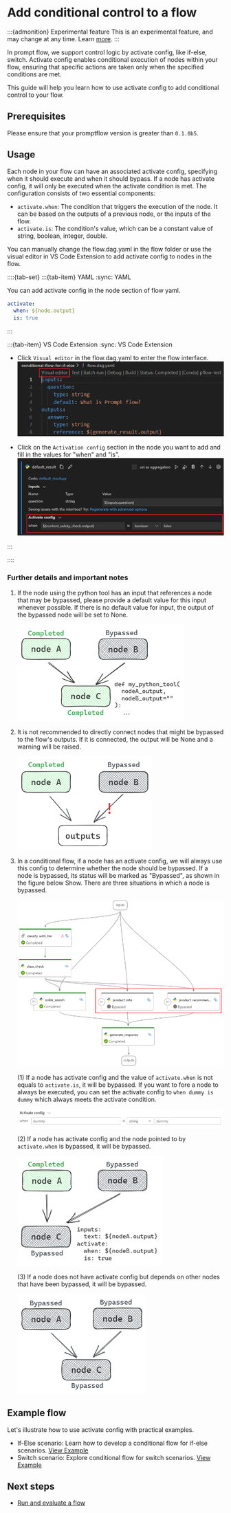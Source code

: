 # Add conditional control to a flow

:::{admonition} Experimental feature
This is an experimental feature, and may change at any time. Learn [more](../faq.md#stable-vs-experimental).
:::

In prompt flow, we support control logic by activate config, like if-else, switch. Activate config enables conditional execution of nodes within your flow, ensuring that specific actions are taken only when the specified conditions are met.

This guide will help you learn how to use activate config to add conditional control to your flow.

## Prerequisites

Please ensure that your promptflow version is greater than `0.1.0b5`.

## Usage

Each node in your flow can have an associated activate config, specifying when it should execute and when it should bypass. If a node has activate config, it will only be executed when the activate condition is met. The configuration consists of two essential components:
- `activate.when`: The condition that triggers the execution of the node. It can be based on the outputs of a previous node, or the inputs of the flow.
- `activate.is`: The condition's value, which can be a constant value of string, boolean, integer, double.

You can manually change the flow.dag.yaml in the flow folder or use the visual editor in VS Code Extension to add activate config to nodes in the flow.

::::{tab-set}
:::{tab-item} YAML
:sync: YAML

You can add activate config in the node section of flow yaml.
```yaml
activate:
  when: ${node.output}
  is: true
```

:::

:::{tab-item} VS Code Extension
:sync: VS Code Extension

- Click `Visual editor` in the flow.dag.yaml to enter the flow interface.
![visual_editor](../../media/how-to-guides/conditional-flow-with-activate/visual_editor.png)

- Click on the `Activation config` section in the node you want to add and fill in the values for "when" and "is".
![activate_config](../../media/how-to-guides/conditional-flow-with-activate/activate_config.png)

:::

::::

### Further details and important notes
1. If the node using the python tool has an input that references a node that may be bypassed, please provide a default value for this input whenever possible. If there is no default value for input, the output of the bypassed node will be set to None.

    ![provide_default_value](../../media/how-to-guides/conditional-flow-with-activate/provide_default_value.png)

2. It is not recommended to directly connect nodes that might be bypassed to the flow's outputs. If it is connected, the output will be None and a warning will be raised.

    ![output_bypassed](../../media/how-to-guides/conditional-flow-with-activate/output_bypassed.png)

3. In a conditional flow, if a node has an activate config, we will always use this config to determine whether the node should be bypassed. If a node is bypassed, its status will be marked as "Bypassed", as shown in the figure below Show. There are three situations in which a node is bypassed.

    ![bypassed_nodes](../../media/how-to-guides/conditional-flow-with-activate/bypassed_nodes.png)


    (1) If a node has activate config and the value of `activate.when` is not equals to `activate.is`, it will be bypassed. If you want to fore a node to always be executed, you can set the activate config to `when dummy is dummy` which always meets the activate condition.

    ![activate_condition_always_met](../../media/how-to-guides/conditional-flow-with-activate/activate_condition_always_met.png)

    (2) If a node has activate config and the node pointed to by `activate.when` is bypassed, it will be bypassed.

    ![activate_when_bypassed](../../media/how-to-guides/conditional-flow-with-activate/activate_when_bypassed.png)

    (3) If a node does not have activate config but depends on other nodes that have been bypassed, it will be bypassed.

    ![dependencies_bypassed](../../media/how-to-guides/conditional-flow-with-activate/dependencies_bypassed.png)



## Example flow

Let's illustrate how to use activate config with practical examples.

- If-Else scenario: Learn how to develop a conditional flow for if-else scenarios. [View Example](https://github.com/microsoft/promptflow/tree/main/examples/flows/standard/conditional-flow-for-if-else)
- Switch scenario: Explore conditional flow for switch scenarios. [View Example](https://github.com/microsoft/promptflow/tree/main/examples/flows/standard/conditional-flow-for-switch)


## Next steps

- [Run and evaluate a flow](../run-and-evaluate-a-flow/index.md)
